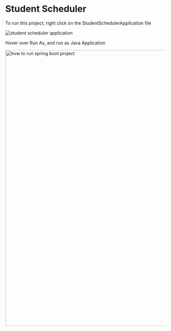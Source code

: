 # Student Scheduler

To run this project, right click on the StudentSchedulerApplication file 

![student scheduler application](https://user-images.githubusercontent.com/69601432/230938135-171bc5d5-f8cb-4777-8840-8cea834d4868.PNG)

Hover over Run As, and run as Java Application

<img width="864" alt="how to run spring boot project" src="https://user-images.githubusercontent.com/69601432/230939066-438a8847-6ef5-46ef-9e7b-e7d705efb338.png">
